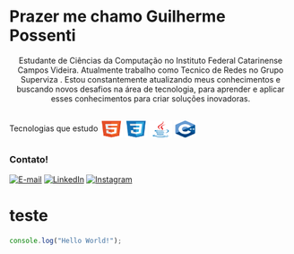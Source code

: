 # Prazer me chamo Guilherme Possenti 
<p align="center">Estudante de Ciências da Computação no Instituto Federal Catarinense Campos Videira. Atualmente trabalho como Tecnico de Redes no Grupo Superviza .
Estou constantemente atualizando meus conhecimentos e buscando novos desafios na área de tecnologia, para aprender e aplicar esses conhecimentos para criar soluções inovadoras.


<div style="display: inline_block"><br>
  Tecnologias que estudo
  <img align="center" alt="Gui-HTML" height="30" width="40" src="https://raw.githubusercontent.com/devicons/devicon/master/icons/html5/html5-original.svg">
  <img align="center" alt="Gui-CSS" height="30" width="40" src="https://raw.githubusercontent.com/devicons/devicon/master/icons/css3/css3-original.svg">
  <img align="center" alt="Gui-java" height="30" width="40" src="https://raw.githubusercontent.com/devicons/devicon/master/icons/java/java-original.svg">
  <img align="center" alt="Gui-C++" height="30" width="40" src="https://raw.githubusercontent.com/devicons/devicon/master/icons/cplusplus/cplusplus-original.svg">
</div>

##
<h3 align="left">Contato!</h3>

[![E-mail](https://img.shields.io/badge/-Email-0000FF?style=for-the-badge&logo=microsoft-outlook&logoColor=FFFFFF&color:FFF)](mailto:gui.possenti789@gmail)
[![LinkedIn](https://img.shields.io/badge/-LinkedIn-0000FF?style=for-the-badge&logo=linkedin&logoColor=FFFFFF&color:FFF)]([https://www.linkedin.com/in/mari4souza/](https://www.linkedin.com/in/guilherme-possenti-068363279/))
[![Instagram](https://img.shields.io/badge/-Instagram-0000FF?style=for-the-badge&logo=instagram&logoColor=FFFFFF&color:FFF)](https://www.instagram.com/guilherme_possenti/)



# teste
~~~ javascript
console.log("Hello World!");
~~~
